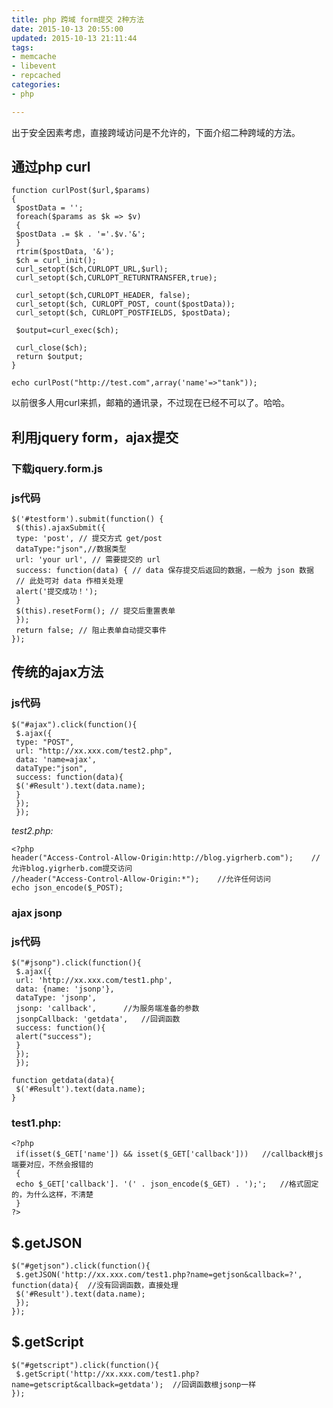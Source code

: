 ```yaml
---
title: php 跨域 form提交 2种方法
date: 2015-10-13 20:55:00
updated: 2015-10-13 21:11:44
tags: 
- memcache
- libevent
- repcached
categories: 
- php

---
```

出于安全因素考虑，直接跨域访问是不允许的，下面介绍二种跨域的方法。

## 通过php curl

    function curlPost($url,$params)
    {
     $postData = '';
     foreach($params as $k => $v)
     {
     $postData .= $k . '='.$v.'&';
     }
     rtrim($postData, '&');
     $ch = curl_init();
     curl_setopt($ch,CURLOPT_URL,$url);
     curl_setopt($ch,CURLOPT_RETURNTRANSFER,true);
    
     curl_setopt($ch,CURLOPT_HEADER, false);
     curl_setopt($ch, CURLOPT_POST, count($postData));
     curl_setopt($ch, CURLOPT_POSTFIELDS, $postData); 
    


<!--more-->


     $output=curl_exec($ch);
    
     curl_close($ch);
     return $output;
    }
    
    echo curlPost("http://test.com",array('name'=>"tank"));

以前很多人用curl来抓，邮箱的通讯录，不过现在已经不可以了。哈哈。
## 利用jquery form，ajax提交

### 下载jquery.form.js

### js代码

    $('#testform').submit(function() {
     $(this).ajaxSubmit({
     type: 'post', // 提交方式 get/post
     dataType:"json",//数据类型
     url: 'your url', // 需要提交的 url
     success: function(data) { // data 保存提交后返回的数据，一般为 json 数据
     // 此处可对 data 作相关处理
     alert('提交成功！');
     }
     $(this).resetForm(); // 提交后重置表单
     });
     return false; // 阻止表单自动提交事件
    });

## 传统的ajax方法

### js代码

    $("#ajax").click(function(){
     $.ajax({
     type: "POST",
     url: "http://xx.xxx.com/test2.php",
     data: 'name=ajax',
     dataType:"json",
     success: function(data){
     $('#Result').text(data.name);
     }
     });
     });

*test2.php:*

    <?php  
    header("Access-Control-Allow-Origin:http://blog.yigrherb.com");    //允许blog.yigrherb.com提交访问  
    //header("Access-Control-Allow-Origin:*");    //允许任何访问  
    echo json_encode($_POST);  

### ajax jsonp

### js代码

    $("#jsonp").click(function(){  
     $.ajax({  
     url: 'http://xx.xxx.com/test1.php',  
     data: {name: 'jsonp'},  
     dataType: 'jsonp',  
     jsonp: 'callback',      //为服务端准备的参数  
     jsonpCallback: 'getdata',   //回调函数  
     success: function(){  
     alert("success");  
     }  
     });  
     });  
      
    function getdata(data){  
     $('#Result').text(data.name);  
    }  

### test1.php:

    <?php  
     if(isset($_GET['name']) && isset($_GET['callback']))   //callback根js端要对应，不然会报错的  
     {  
     echo $_GET['callback']. '(' . json_encode($_GET) . ');';   //格式固定的，为什么这样，不清楚  
     }  
    ?>  

## $.getJSON

    $("#getjson").click(function(){  
     $.getJSON('http://xx.xxx.com/test1.php?name=getjson&callback=?', function(data){  //没有回调函数，直接处理  
     $('#Result').text(data.name);  
     });  
    });  

## $.getScript

    $("#getscript").click(function(){  
     $.getScript('http://xx.xxx.com/test1.php?name=getscript&callback=getdata');  //回调函数根jsonp一样  
    }); 